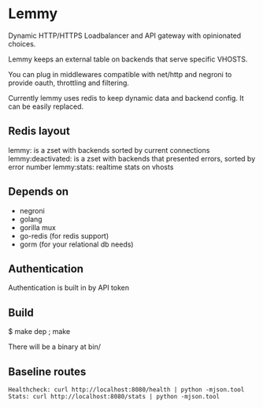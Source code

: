 # Lemmy

Dynamic HTTP/HTTPS Loadbalancer and API gateway with opinionated choices.

Lemmy keeps an external table on backends that serve specific VHOSTS.

You can plug in middlewares compatible with net/http and negroni to provide oauth, throttling and filtering.

Currently lemmy uses redis to keep dynamic data and backend config. It can be easily replaced.

## Redis layout

lemmy:<vhost> is a zset with backends sorted by current connections
lemmy:deactivated:<vhost> is a zset with backends that presented errors, sorted by error number
lemmy:stats:<vhost> realtime stats on vhosts


## Depends on

  - negroni
  - golang
  - gorilla mux
  - go-redis (for redis support)
  - gorm (for your relational db needs)

## Authentication

Authentication is built in by API token

## Build

$ make dep ; make

There will be a binary at bin/


## Baseline routes

	Healthcheck: curl http://localhost:8080/health | python -mjson.tool
	Stats: curl http://localhost:8080/stats | python -mjson.tool



